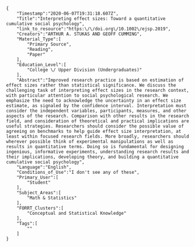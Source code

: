 
    {
        "Timestamp":"2020-06-07T19:31:18.607Z",
        "Title":"Interpreting effect sizes: Toward a quantitative cumulative social psychology",
        "link_to_resource":"https:\/\/doi.org\/10.1002\/ejsp.2019",
        "Creators":"ARTHUR A. STUKAS AND GEOFF CUMMING",
        "Material_Type":[
            "Primary Source",
            "Reading",
            "Paper"
        ],
        "Education_Level":[
            "College \/ Upper Division (Undergraduates)"
        ],
        "Abstract":"Improved research practice is based on estimation of effect sizes rather than statistical significance. We discuss the challenging task of interpreting effect sizes in the research context, with particular attention to social psychological research. We emphasize the need to acknowledge the uncertainty in an effect size estimate, as signaled by the confidence interval. Interpretation must consider the independent variables, participants, measures, and other aspects of the research. Comparison with other results in the research field, and consideration of theoretical and practical implications are useful strategies. Researchers should consider the possible value of agreeing on benchmarks to help guide effect size interpretation, at least within focused research fields. More broadly, researchers should wherever possible think of experimental manipulations as well as results in quantitative terms. Doing so is fundamental for designing ingenious, informative experiments, understanding research results and their implications, developing theory, and building a quantitative cumulative social psychology",
        "Language":"English",
        "Conditions_of_Use":"I don't see any of these",
        "Primary_User":[
            "Student"
        ],
        "Subject_Areas":[
            "Math & Statistics"
        ],
        "FORRT_Clusters":[
            "Conceptual and Statistical Knowledge"
        ],
        "Tags":[
            ""
        ]
    }

